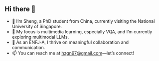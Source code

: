 <!--
**zhousheng97/zhousheng97** is a ✨ _special_ ✨ repository because its `README.md` (this file) appears on your GitHub profile.

Here are some ideas to get you started:

- 🔭 I’m currently working on ...
- 🌱 I’m currently learning ...
- 👯 I’m looking to collaborate on ...
- 🤔 I’m looking for help with ...
- 💬 Ask me about ...
- 📫 How to reach me: ...
- 😄 Pronouns: ...
- ⚡ Fun fact: ...
-->

## Hi there 👋

- 👩 I’m Sheng, a PhD student from China, currently visiting the National University of Singapore.
- 🧐 My focus is multimedia learning, especially VQA, and I’m currently exploring multimodal LLMs.
- 💬 As an ENFJ-A, I thrive on meaningful collaboration and communication.
- 📫 You can reach me at hzgn97@gmail.com—let’s connect!
